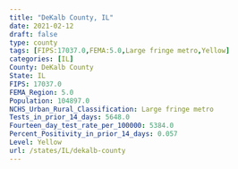 ```yaml
---
title: "DeKalb County, IL"
date: 2021-02-12
draft: false
type: county
tags: [FIPS:17037.0,FEMA:5.0,Large fringe metro,Yellow]
categories: [IL]
County: DeKalb County
State: IL
FIPS: 17037.0
FEMA_Region: 5.0
Population: 104897.0
NCHS_Urban_Rural_Classification: Large fringe metro
Tests_in_prior_14_days: 5648.0
Fourteen_day_test_rate_per_100000: 5384.0
Percent_Positivity_in_prior_14_days: 0.057
Level: Yellow
url: /states/IL/dekalb-county
---
```



